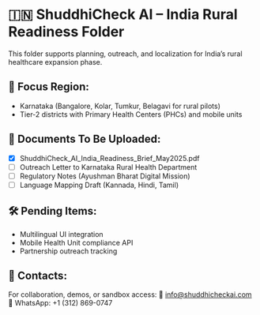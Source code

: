 # 🇮🇳 ShuddhiCheck AI – India Rural Readiness Folder

This folder supports planning, outreach, and localization for India’s rural healthcare expansion phase.

## 📌 Focus Region:
- Karnataka (Bangalore, Kolar, Tumkur, Belagavi for rural pilots)
- Tier-2 districts with Primary Health Centers (PHCs) and mobile units

## 📁 Documents To Be Uploaded:
- [x] ShuddhiCheck_AI_India_Readiness_Brief_May2025.pdf
- [ ] Outreach Letter to Karnataka Rural Health Department
- [ ] Regulatory Notes (Ayushman Bharat Digital Mission)
- [ ] Language Mapping Draft (Kannada, Hindi, Tamil)

## 🛠️ Pending Items:
- Multilingual UI integration
- Mobile Health Unit compliance API
- Partnership outreach tracking

## 👥 Contacts:
For collaboration, demos, or sandbox access:
📧 info@shuddhicheckai.com  
📱 WhatsApp: +1 (312) 869-0747
